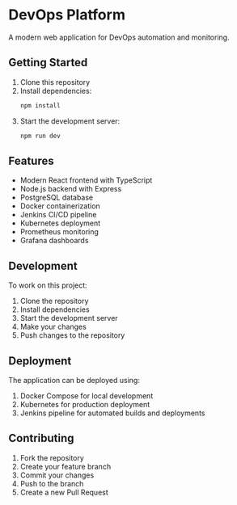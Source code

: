 # DevOps Platform

A modern web application for DevOps automation and monitoring.

## Getting Started

1. Clone this repository
2. Install dependencies:
   ```bash
   npm install
   ```
3. Start the development server:
   ```bash
   npm run dev
   ```

## Features

- Modern React frontend with TypeScript
- Node.js backend with Express
- PostgreSQL database
- Docker containerization
- Jenkins CI/CD pipeline
- Kubernetes deployment
- Prometheus monitoring
- Grafana dashboards

## Development

To work on this project:

1. Clone the repository
2. Install dependencies
3. Start the development server
4. Make your changes
5. Push changes to the repository

## Deployment

The application can be deployed using:

1. Docker Compose for local development
2. Kubernetes for production deployment
3. Jenkins pipeline for automated builds and deployments

## Contributing

1. Fork the repository
2. Create your feature branch
3. Commit your changes
4. Push to the branch
5. Create a new Pull Request
